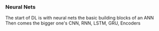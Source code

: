 ### Neural Nets
The start of DL is with neural nets the basic building blocks of an ANN<br>
Then comes the bigger one's CNN, RNN, LSTM, GRU, Encoders
